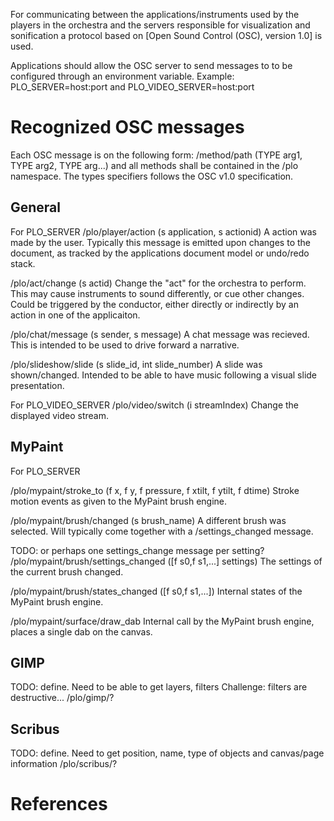 For communicating between the applications/instruments used by the players
in the orchestra and the servers responsible for visualization and sonification
a protocol based on [Open Sound Control (OSC), version 1.0] is used. 

Applications should allow the OSC server to send messages to to be configured
through an environment variable. Example:
PLO_SERVER=host:port and PLO_VIDEO_SERVER=host:port

Recognized OSC messages
========================
Each OSC message is on the following form:
/method/path (TYPE arg1, TYPE arg2, TYPE arg...)
and all methods shall be contained in the /plo namespace.
The types specifiers follows the OSC v1.0 specification.

General
---------
For PLO_SERVER
/plo/player/action (s application, s actionid)
    A action was made by the user.
    Typically this message is emitted upon changes to the document, as
    tracked by the applications document model or undo/redo stack.

/plo/act/change (s actid)
    Change the "act" for the orchestra to perform.
    This may cause instruments to sound differently, or cue other changes.
    Could be triggered by the conductor, either directly
    or indirectly by an action in one of the applicaiton.

/plo/chat/message (s sender, s message)
    A chat message was recieved.
    This is intended to be used to drive forward a narrative.

/plo/slideshow/slide (s slide_id, int slide_number)
    A slide was shown/changed.
    Intended to be able to have music following a visual slide presentation.

For PLO_VIDEO_SERVER
/plo/video/switch (i streamIndex)
    Change the displayed video stream.


MyPaint
---------
For PLO_SERVER

/plo/mypaint/stroke_to (f x, f y, f pressure, f xtilt, f ytilt, f dtime)
    Stroke motion events as given to the MyPaint brush engine.

/plo/mypaint/brush/changed (s brush_name)
    A different brush was selected.
    Will typically come together with a /settings_changed message.

TODO: or perhaps one settings_change message per setting?
/plo/mypaint/brush/settings_changed ([f s0,f s1,...] settings)
    The settings of the current brush changed.

/plo/mypaint/brush/states_changed ([f s0,f s1,...])
    Internal states of the MyPaint brush engine.

/plo/mypaint/surface/draw_dab
    Internal call by the MyPaint brush engine, places a single dab on the canvas.


GIMP
-----------

TODO: define. Need to be able to get layers, filters
Challenge: filters are destructive...
/plo/gimp/?

Scribus
-----------

TODO: define. Need to get position, name, type of objects and canvas/page information
/plo/scribus/?


References
============
[1]: http://opensoundcontrol.org/spec-1_0 "Open Sound Control v1.0 specification"
